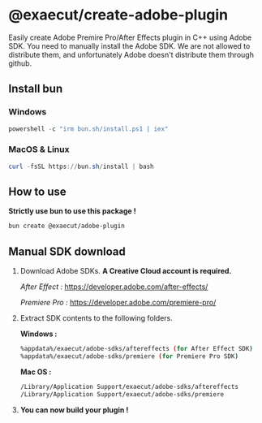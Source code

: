 # @exaecut/create-adobe-plugin

Easily create Adobe Premire Pro/After Effects plugin in C++ using Adobe SDK.
You need to manually install the Adobe SDK. We are not allowed to distribute them, and unfortunately Adobe doesn't distribute them through github.

## Install bun

### Windows

```powershell
powershell -c "irm bun.sh/install.ps1 | iex"
```

### MacOS & Linux

```powershell
curl -fsSL https://bun.sh/install | bash
```

## How to use

**Strictly use bun to use this package !**

```bash
bun create @exaecut/adobe-plugin
```

## Manual SDK download

1. Download Adobe SDKs. **A Creative Cloud account is required.**

    *After Effect :* <https://developer.adobe.com/after-effects/>

    *Premiere Pro :* <https://developer.adobe.com/premiere-pro/>

2. Extract SDK contents to the following folders.

    **Windows :**

    ```bash
    %appdata%/exaecut/adobe-sdks/aftereffects (for After Effect SDK)
    %appdata%/exaecut/adobe-sdks/premiere (for Premiere Pro SDK)
    ```

    **Mac OS :**

    ```bash
    /Library/Application Support/exaecut/adobe-sdks/aftereffects
    /Library/Application Support/exaecut/adobe-sdks/premiere
    ```

3. **You can now build your plugin !**

